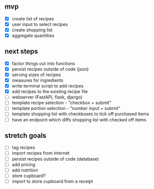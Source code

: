 ## mvp

- [x] create list of recipes
- [x] user input to select recipes
- [x] create shopping list
- [x] aggregate quantities

## next steps

- [x] factor things out into functions
- [x] persist recipes outside of code (json)
- [x] serving sizes of recipes
- [x] measures for ingredients
- [x] write terminal script to add recipes
- [x] add recipes to the existing recipe file
- [ ] webserver (FastAPI, flask, django)
- [ ] template recipe selection - "checkbox + submit"
- [ ] template portion selection - "number input + submit"
- [ ] template shopping list with checkboxes to tick off purchased items
- [ ] have an endpoint which diffs shopping list with checked off items

## stretch goals

- [ ] tag recipes
- [ ] import recipes from internet
- [ ] persist recipes outside of code (database)
- [ ] add pricing
- [ ] add nutrition
- [ ] store cupboard?
- [ ] import to store cupboard from a receipt
